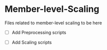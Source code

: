 # Member-level-Scaling
Files related to member-level scaling to be here


- [ ] Add Preprocessing scripts
  
- [ ] Add Scaling scripts
